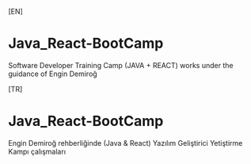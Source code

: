 [EN]
# Java_React-BootCamp
Software Developer Training Camp (JAVA + REACT) works under the guidance of Engin Demiroğ


[TR]
# Java_React-BootCamp
Engin Demiroğ rehberliğinde (Java & React) Yazılım Geliştirici Yetiştirme Kampı çalışmaları
